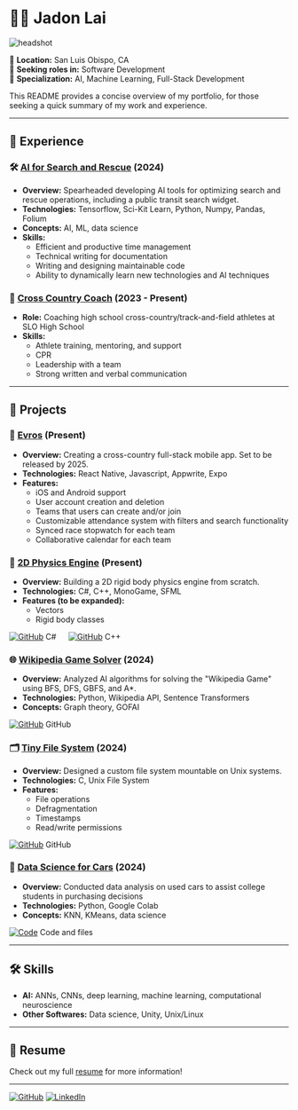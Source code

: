 # 🧑‍💻 Jadon Lai

![headshot](https://jadonlai.github.io/images/headshot.jpeg)

📍 **Location:** San Luis Obispo, CA  
💼 **Seeking roles in:** Software Development  
🔧 **Specialization:** AI, Machine Learning, Full-Stack Development

This README provides a concise overview of my portfolio, for those seeking a quick summary of my work and experience.

---

## 📝 Experience

### 🛠 [**AI for Search and Rescue**](/github-portfolio/main/experience/ai_for_sar) (2024)

- **Overview:** Spearheaded developing AI tools for optimizing search and rescue operations, including a public transit search widget.
- **Technologies:** Tensorflow, Sci-Kit Learn, Python, Numpy, Pandas, Folium
- **Concepts:** AI, ML, data science
- **Skills:**
  - Efficient and productive time management
  - Technical writing for documentation
  - Writing and designing maintainable code
  - Ability to dynamically learn new technologies and AI techniques

### 🏃 [**Cross Country Coach**](/github-portfolio/main/experience/xc_assistant_coach.md) (2023 - Present)

- **Role:** Coaching high school cross-country/track-and-field athletes at SLO High School
- **Skills:**
  - Athlete training, mentoring, and support
  - CPR
  - Leadership with a team
  - Strong written and verbal communication

---

## 🚀 Projects

### 📱 [**Evros**](/github-portfolio/main/projects/evros) (Present)

- **Overview:** Creating a cross-country full-stack mobile app. Set to be released by 2025.
- **Technologies:** React Native, Javascript, Appwrite, Expo
- **Features:**
  - iOS and Android support
  - User account creation and deletion
  - Teams that users can create and/or join
  - Customizable attendance system with filters and search functionality
  - Synced race stopwatch for each team
  - Collaborative calendar for each team

### 🔲 [**2D Physics Engine**](/github-portfolio/main/projects/physics_engine) (Present)

- **Overview:** Building a 2D rigid body physics engine from scratch.
- **Technologies:** C#, C++, MonoGame, SFML
- **Features (to be expanded):**
  - Vectors
  - Rigid body classes

[![GitHub](https://jadonlai.github.io/images/github.svg)](https://github.com/jadonlai/physics-engine-csharp) C# &emsp; [![GitHub](https://jadonlai.github.io/images/github.svg)](https://github.com/jadonlai/physics-engine-cplusplus) C++

### 🌐 [**Wikipedia Game Solver**](/github-portfolio/main/projects/wikipedia_game_solver) (2024)

- **Overview:** Analyzed AI algorithms for solving the "Wikipedia Game" using BFS, DFS, GBFS, and A\*.
- **Technologies:** Python, Wikipedia API, Sentence Transformers
- **Concepts:** Graph theory, GOFAI

[![GitHub](https://jadonlai.github.io/images/github.svg)](https://github.com/jadonlai/wikipedia-game-solver) GitHub

### 🗂 [**Tiny File System**](/github-portfolio/main/projects/tfs) (2024)

- **Overview:** Designed a custom file system mountable on Unix systems.
- **Technologies:** C, Unix File System
- **Features:**
  - File operations
  - Defragmentation
  - Timestamps
  - Read/write permissions

[![GitHub](https://jadonlai.github.io/images/github.svg)](https://github.com/jadonlai/tiny-fs) GitHub

### 🚗 [**Data Science for Cars**](/github-portfolio/main/projects/data_science_for_cars) (2024)

- **Overview:** Conducted data analysis on used cars to assist college students in purchasing decisions
- **Technologies:** Python, Google Colab
- **Concepts:** KNN, KMeans, data science

[![Code](https://jadonlai.github.io/images/code.svg)](https://drive.google.com/drive/folders/1ZYxOVuBHhR4QYLnuqkXYIyV5d0nbkWRD) Code and files

---

## 🛠 Skills

- **AI:** ANNs, CNNs, deep learning, machine learning, computational neuroscience
- **Other Softwares:** Data science, Unity, Unix/Linux

---

## 📄 Resume

Check out my full [resume](/github-portfolio/main/resume.pdf) for more information!

---

[![GitHub](https://jadonlai.github.io/images/github.svg)](https://github.com/jadonlai) [![LinkedIn](https://jadonlai.github.io/images/linkedin.svg)](https://www.linkedin.com/in/jadon-lai-16b550242/)
